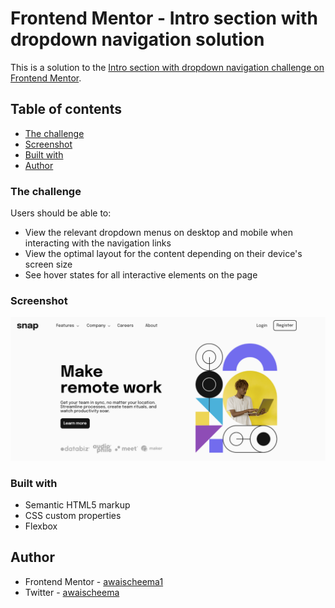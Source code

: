 # Frontend Mentor - Intro section with dropdown navigation solution

This is a solution to the [Intro section with dropdown navigation challenge on Frontend Mentor](https://www.frontendmentor.io/challenges/intro-section-with-dropdown-navigation-ryaPetHE5).

## Table of contents


  - [The challenge](#the-challenge)
  - [Screenshot](#screenshot)
  - [Built with](#built-with)
  - [Author](#author)

### The challenge

Users should be able to:

- View the relevant dropdown menus on desktop and mobile when interacting with the navigation links
- View the optimal layout for the content depending on their device's screen size
- See hover states for all interactive elements on the page

### Screenshot

![](./images/screenshot.png)


### Built with

- Semantic HTML5 markup
- CSS custom properties
- Flexbox

## Author

- Frontend Mentor - [awaischeema1](https://www.frontendmentor.io/profile/awaischeema1)
- Twitter - [awaischeema](https://www.twitter.com/awaischeema203)
